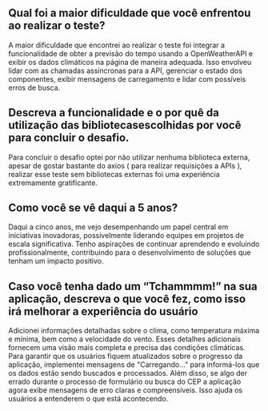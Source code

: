 ## Qual foi a maior dificuldade que você enfrentou ao realizar o teste?
A maior dificuldade que encontrei ao realizar o teste foi integrar a funcionalidade de obter a previsão do tempo usando a OpenWeatherAPI e exibir os dados climáticos na página de maneira adequada. Isso envolveu lidar com as chamadas assíncronas para a API, gerenciar o estado dos componentes, exibir mensagens de carregamento e lidar com possíveis erros de busca.

## Descreva a funcionalidade e o por quê da utilização das bibliotecasescolhidas por você para concluir o desafio.
Para concluir o desafio optei por não utilizar nenhuma biblioteca externa, apesar de gostar bastante do axios ( para realizar requisições a APIs ), realizar esse teste sem bibliotecas externas foi uma experiência extremamente gratificante.

## Como você se vê daqui a 5 anos?
Daqui a cinco anos, me vejo desempenhando um papel central em iniciativas inovadoras, possivelmente liderando equipes em projetos de escala significativa. Tenho aspirações de continuar aprendendo e evoluindo profissionalmente, contribuindo para o desenvolvimento de soluções que tenham um impacto positivo.

## Caso você tenha dado um “Tchammmm!” na sua aplicação, descreva o que você fez, como isso irá melhorar a experiência do usuário
Adicionei informações detalhadas sobre o clima, como temperatura máxima e mínima, bem como a velocidade do vento. Esses detalhes adicionais fornecem uma visão mais completa e precisa das condições climáticas. Para garantir que os usuários fiquem atualizados sobre o progresso da aplicação, implementei mensagens de "Carregando..." para informá-los que os dados estão sendo buscados e processados. Além disso, se algo der errado durante o processo de formulário ou busca do CEP a aplicação agora exibe mensagens de erro claras e compreensíveis. Isso ajuda os usuários a entenderem o que está acontecendo.

